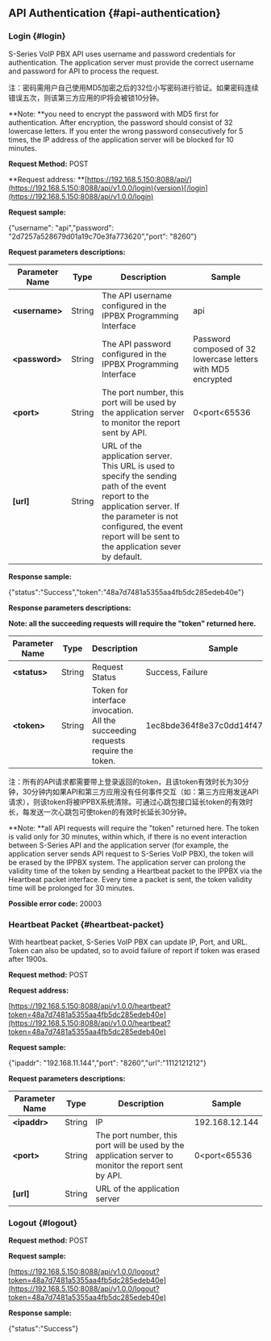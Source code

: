 ## API Authentication {#api-authentication}

### Login {#login}

S-Series VoIP PBX API uses username and password credentials for authentication. The application server must provide the correct username and password for API to process the request.

注：密码需用户自己使用MD5加密之后的32位小写密码进行验证。如果密码连续错误五次，则该第三方应用的IP将会被锁10分钟。

**Note: **you need to encrypt the password with MD5 first for authentication. After encryption, the password should consist of 32 lowercase letters. If you enter the wrong password consecutively for 5 times, the IP address of the application server will be blocked for 10 minutes.

**Request Method:** POST

**Request address: **[https://192.168.5.150:8088/api/](https://192.168.5.150:8088/api/v1.0.0/login){version}[/login](https://192.168.5.150:8088/api/v1.0.0/login)

**Request sample:**

{"username": "api","password": "2d7257a528679d01a19c70e3fa773620","port": "8260"}

**Request parameters descriptions:**

| **Parameter Name** | **Type** | **Description** | **Sample** |
| --- | --- | --- | --- |
| **&lt;username&gt;** | String | The API username configured in the IPPBX  Programming Interface | api |
| **&lt;password&gt;** | String | The API password configured in the IPPBX Programming Interface | Password composed of 32 lowercase letters with MD5 encrypted |
| **&lt;port&gt;** | String | The port number, this port will be used by the application server to monitor the report sent by API. | 0&lt;port&lt;65536 |
| **\[url\]** | String | URL of the application server. This URL is used to specify the sending path of the event report to the application server. If the parameter is not configured, the event report will be sent to the application sever by default. |  |

**Response sample:**

{"status":"Success","token":"48a7d7481a5355aa4fb5dc285edeb40e"}

**Response parameters descriptions:**

**Note: all the succeeding requests will require the "token" returned here.**

| **Parameter Name** | **Type** | **Description** | **Sample** |
| --- | --- | --- | --- |
| **&lt;status&gt;** | String | Request Status | Success, Failure |
| **&lt;token&gt;** | String | Token for interface invocation. All the succeeding requests require the token. | 1ec8bde364f8e37c0dd14f476fba114c |

注：所有的API请求都需要带上登录返回的token，且该token有效时长为30分钟，30分钟内如果API和第三方应用没有任何事件交互（如：第三方应用发送API请求），则该token将被IPPBX系统清除。可通过心跳包接口延长token的有效时长，每发送一次心跳包可使token的有效时长延长30分钟。

**Note: **all API requests will require the "token" returned here. The token is valid only for 30 minutes, within which, if there is no event interaction between S-Series API and the application server \(for example, the application server sends API request to S-Series VoIP PBX\), the token will be erased by the IPPBX system. The application server can prolong the validity time of the token by sending a Heartbeat packet to the IPPBX via the Heartbeat packet interface. Every time a packet is sent, the token validity time will be prolonged for 30 minutes.

**Possible error code:** 20003

### Heartbeat Packet {#heartbeat-packet}

With heartbeat packet, S-Series VoIP PBX can update IP, Port, and URL. Token can also be updated, so to avoid failure of report if token was erased after 1900s.

**Request method:** POST

**Request address:**

[https://192.168.5.150:8088/api/v1.0.0/heartbeat?token=48a7d7481a5355aa4fb5dc285edeb40e](https://192.168.5.150:8088/api/v1.0.0/heartbeat?token=48a7d7481a5355aa4fb5dc285edeb40e)

**Request sample:**

{"ipaddr": "192.168.11.144","port": "8260","url":"1112121212"}

**Request parameters descriptions:**

| **Parameter Name** | **Type** | **Description** | **Sample** |
| --- | --- | --- | --- |
| **&lt;ipaddr&gt;** | String | IP | 192.168.12.144 |
| **&lt;port&gt;** | String | The port number, this port will be used by the application server to monitor the report sent by API. | 0&lt;port&lt;65536 |
| **\[url\]** | String | URL of the application server |  |

### Logout {#logout}

**Request method:** POST

**Request sample:**

[https://192.168.5.150:8088/api/v1.0.0/logout?token=48a7d7481a5355aa4fb5dc285edeb40e](https://192.168.5.150:8088/api/v1.0.0/logout?token=48a7d7481a5355aa4fb5dc285edeb40e)

**Response sample:**

{"status":"Success"}

